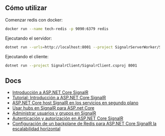 ## Cómo utilizar

Comenzar redis con docker:

```sh
docker run --name tech-redis -p 9090:6379 redis
```

Ejecutando el servidor:

```sh
dotnet run --urls=http://localhost:8001 --project SignalrServerWorker/SignalrServerWorker.csproj
```

Ejecutando el cliente:

```sh
dotnet run --project SignalrClient/SignalrClient.csproj 8001
```

## Docs

* [Introducción a ASP.NET Core SignalR](https://docs.microsoft.com/es/aspnet/core/signalr/introduction?view=aspnetcore-3.1)
* [Tutorial: Introducción a ASP.NET Core SignalR](https://docs.microsoft.com/es/aspnet/core/tutorials/signalr?view=aspnetcore-3.1&tabs=visual-studio)
* [ASP.NET Core host SignalR en los servicios en segundo plano](https://docs.microsoft.com/es/aspnet/core/signalr/background-services?view=aspnetcore-3.1)
* [Usar hubs en SignalR para ASP.net Core](https://docs.microsoft.com/es/aspnet/core/signalr/hubs?view=aspnetcore-3.1)
* [Administrar usuarios y grupos en SignalR](https://docs.microsoft.com/es/aspnet/core/signalr/groups?view=aspnetcore-3.1)
* [Autenticación y autorización en ASP.NET Core SignalR](https://docs.microsoft.com/es/aspnet/core/signalr/authn-and-authz?view=aspnetcore-3.1)
* [Configuración de un backplane de Redis para ASP.NET Core SignalR la escalabilidad horizontal](https://docs.microsoft.com/es/aspnet/core/signalr/redis-backplane?view=aspnetcore-3.1)
